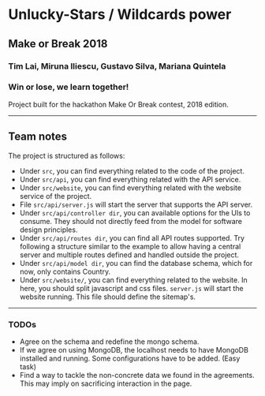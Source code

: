 #	Unlucky-Stars / Wildcards power

## Make or Break 2018
### Tim Lai, Miruna Iliescu, Gustavo Silva, Mariana Quintela
### Win or lose, we learn together!

Project built for the hackathon Make Or Break contest, 2018 edition. 

--- 

## Team notes

The project is structured as follows:

  * Under `src`, you can find everything related to the code of the project. 
  * Under `src/api`, you can find everything related with the API service.
  * Under `src/website`, you can find everything related with the website service of the project.
  * File `src/api/server.js` will start the server that supports the API server. 
  * Under `src/api/controller dir`, you can available options for the UIs to consume. They should not directly feed from the model for software design principles.
  * Under `src/api/routes dir`, you can find all API routes supported. Try following a structure similar to the example to allow having a central server and multiple routes defined and handled outside the project.
  * Under `src/api/model dir`, you can find the database schema, which for now, only contains Country. 
  * Under `src/website/`, you can find everything related to the website. In here, you should split javascript and css files. `server.js` will start the website running. This file should define the sitemap's.

--- 
### TODOs

  * Agree on the schema and redefine the mongo schema.
  * If we agree on using MongoDB, the localhost needs to have MongoDB installed and running. Some configurations have to be added. (Easy task)
  * Find a way to tackle the non-concrete data we found in the agreements. This may imply on sacrificing interaction in the page.
